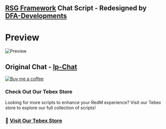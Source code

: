 ## [RSG Framework](https://github.com/Rexshack-RedM) Chat Script - Redesigned by [DFA-Developments](https://dfadevelopments.tebex.io)

# Preview
![Preview](https://i.ibb.co/dtCntRJ/rsg-chat-preview.png)



## Original Chat - [Ip-Chat](https://github.com/Rexshack-RedM/ip-chat)

[![Buy me a coffee](https://cdn.buymeacoffee.com/buttons/v2/default-yellow.png)](https://www.buymeacoffee.com/rehanniz)





### Check Out Our Tebex Store
Looking for more scripts to enhance your RedM experience? Visit our Tebex store to explore our full collection of scripts!

### 🔗 [Visit Our Tebex Store](https://dfadevelopments.tebex.io)


